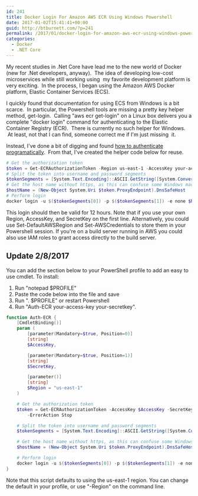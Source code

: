 ```yaml
---
id: 241
title: Docker Login For Amazon AWS ECR Using Windows Powershell
date: 2017-01-02T15:41:41+00:00
guid: http://btburnett.com/?p=241
permalink: /2017/01/docker-login-for-amazon-aws-ecr-using-windows-powershell.html
categories:
  - Docker
  - .NET Core
---
```

My recent studies in .Net Core have lead me to the new world of Docker (new for .Net developers, anyway).  The idea of developing low-cost microservices while still working using  my favorite development platform is very exciting.  In the process, I began using the Amazon AWS Docker platform, Elastic Container Services (ECS).

I quickly found that documentation for using ECS from Windows is a bit scarce.  In particular, the Powershell tools are missing a pretty key helper method, get-login.  Calling "aws ecr get-login" on a Linux box delivers you a complete "docker login" command for authenticating to the Elastic Container Registry (ECR).  There is currently no such helper for Windows.  At least, not that I can find, someone correct me if I'm just missing  it.

Instead, I've done a bit of digging and found [how to authenticate programatically](https://aws.amazon.com/blogs/compute/authenticating-amazon-ecr-repositories-for-docker-cli-with-credential-helper/).  From that, I've created the helper code below for reuse.

```powershell
# Get the authorization token
$token = Get-ECRAuthorizationToken -Region us-east-1 -AccessKey your-access-key -SecretKey your-secret-key
# Split the token into username and password segments
$tokenSegments = [System.Text.Encoding]::ASCII.GetString([System.Convert]::FromBase64String($token.AuthorizationToken)).Split(":")
# Get the host name without https, as this can confuse some Windows machines
$hostName = (New-Object System.Uri $token.ProxyEndpoint).DnsSafeHost
# Perform login
docker login -u $($tokenSegments[0]) -p $($tokenSegments[1]) -e none $hostName
```

This login should then be valid for 12 hours. Note that if you use your own Region, AccessKey, and SecretKey on the first line. Alternatively, you could use Set-DefaultAWSRegion and Set-AWSCredentials to store them in your Powershell session. If you're on a build server running in AWS you could also use IAM roles to grant access directly to the build server.

## Update 2/8/2017

You can add the section below to your PowerShell profile to add an easy to use cmdlet. To install:

  1. Run "notepad $PROFILE"
  2. Paste the code below into the file and save
  3. Run ". $PROFILE" or restart Powershell
  4. Run "Auth-ECR your-access-key your-secretkey".

```powershell
function Auth-ECR {
    [CmdletBinding()]
    param (
        [parameter(Mandatory=$true, Position=0)]
        [string]
        $AccessKey,

        [parameter(Mandatory=$true, Position=1)]
        [string]
        $SecretKey,

        [parameter()]
        [string]
        $Region = "us-east-1"
    )

    # Get the authorization token
    $token = Get-ECRAuthorizationToken -AccessKey $AccessKey -SecretKey $SecretKey -Region $Region `
        -ErrorAction Stop

    # Split the token into username and password segments
    $tokenSegments = [System.Text.Encoding]::ASCII.GetString([System.Convert]::FromBase64String($token.AuthorizationToken)).Split(":")

    # Get the host name without https, as this can confuse some Windows machines
    $hostName = (New-Object System.Uri $token.ProxyEndpoint).DnsSafeHost

    # Perform login
    docker login -u $($tokenSegments[0]) -p $($tokenSegments[1]) -e none $hostName
}
```

Note that this script defaults to using the us-east-1 region. You can change the default in your profile, or use "-Region" on the command line.
